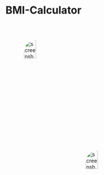 # BMI-Calculator
<div class="row" style="
clear: both;
display: table;">
    <div class="column bounce-1" style=" float: left;
    width: 33.33%;
    padding: 50px;">
        <img src="https://i.ibb.co/m4TmF7s/screenshot1.png" alt="screenshot1" border="0" style="width:50%; border-radius: 51px;" />
    </div>
    <div class="column bounce-1" style=" float: right;
    width: 33.33%;
    padding: 50px;">
       <img src="https://i.ibb.co/4JCtppj/screenshot2.png" alt="screenshot2" border="0" style="width:50%; border-radius: 51px;">
    </div>
    <Style>
        .column {
            align-self: flex-end;
            animation-duration: 2s;
            animation-iteration-count: infinite;
            height: 200px;
            margin: 0 auto 0 auto;
            transform-origin: bottom;
            width: 200px;
        }
        .bounce-1 {
            animation-name: bounce-1;
            animation-timing-function: linear;
        }
        @keyframes bounce-1 {
            0%   { transform: translateY(0); }
            50%  { transform: translateY(-100px); }
            100% { transform: translateY(0); }
        }
        
    </Style>
    
    
  </div>
